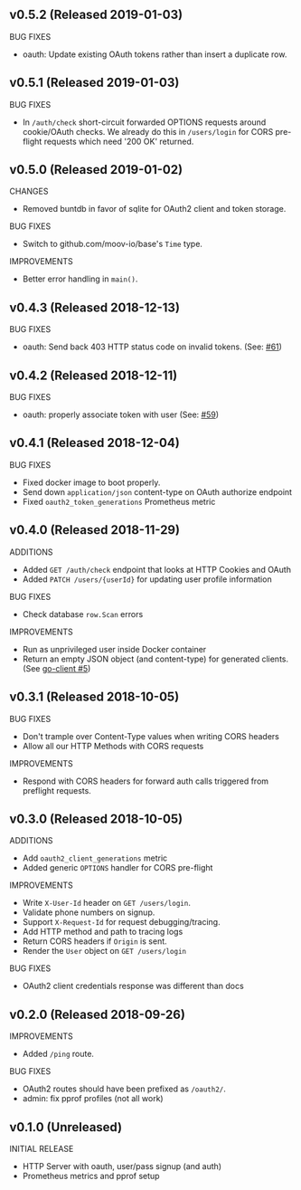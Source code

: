 ## v0.5.2 (Released 2019-01-03)

BUG FIXES

- oauth: Update existing OAuth tokens rather than insert a duplicate row.

## v0.5.1 (Released 2019-01-03)

BUG FIXES

- In `/auth/check` short-circuit forwarded OPTIONS requests around cookie/OAuth checks. We already do this in `/users/login` for CORS pre-flight requests which need '200 OK' returned.

## v0.5.0 (Released 2019-01-02)

CHANGES

- Removed buntdb in favor of sqlite for OAuth2 client and token storage.

BUG FIXES

- Switch to github.com/moov-io/base's `Time` type.

IMPROVEMENTS

- Better error handling in `main()`.

## v0.4.3 (Released 2018-12-13)

BUG FIXES

- oauth: Send back 403 HTTP status code on invalid tokens. (See: [#61](https://github.com/moov-io/auth/pull/61))

## v0.4.2 (Released 2018-12-11)

BUG FIXES

- oauth: properly associate token with user (See: [#59](https://github.com/moov-io/auth/pull/59))

## v0.4.1 (Released 2018-12-04)

BUG FIXES

- Fixed docker image to boot properly.
- Send down `application/json` content-type on OAuth authorize endpoint
- Fixed `oauth2_token_generations` Prometheus metric

## v0.4.0 (Released 2018-11-29)

ADDITIONS

- Added `GET /auth/check` endpoint that looks at HTTP Cookies and OAuth
- Added `PATCH /users/{userId}` for updating user profile information

BUG FIXES

- Check database `row.Scan` errors

IMPROVEMENTS

- Run as unprivileged user inside Docker container
- Return an empty JSON object (and content-type) for generated clients. (See [go-client #5](https://github.com/moov-io/go-client/issues/5))

## v0.3.1 (Released 2018-10-05)

BUG FIXES

- Don't trample over Content-Type values when writing CORS headers
- Allow all our HTTP Methods with CORS requests

IMPROVEMENTS

- Respond with CORS headers for forward auth calls triggered from preflight requests.

## v0.3.0 (Released 2018-10-05)

ADDITIONS

- Add `oauth2_client_generations` metric
- Added generic `OPTIONS` handler for CORS pre-flight

IMPROVEMENTS

- Write `X-User-Id` header on `GET /users/login`.
- Validate phone numbers on signup.
- Support `X-Request-Id` for request debugging/tracing.
- Add HTTP method and path to tracing logs
- Return CORS headers if `Origin` is sent.
- Render the `User` object on `GET /users/login`

BUG FIXES

- OAuth2 client credentials response was different than docs

## v0.2.0 (Released 2018-09-26)

IMPROVEMENTS

- Added `/ping` route.

BUG FIXES

- OAuth2 routes should have been prefixed as `/oauth2/`.
- admin: fix pprof profiles (not all work)

## v0.1.0 (Unreleased)

INITIAL RELEASE

- HTTP Server with oauth, user/pass signup (and auth)
- Prometheus metrics and pprof setup
